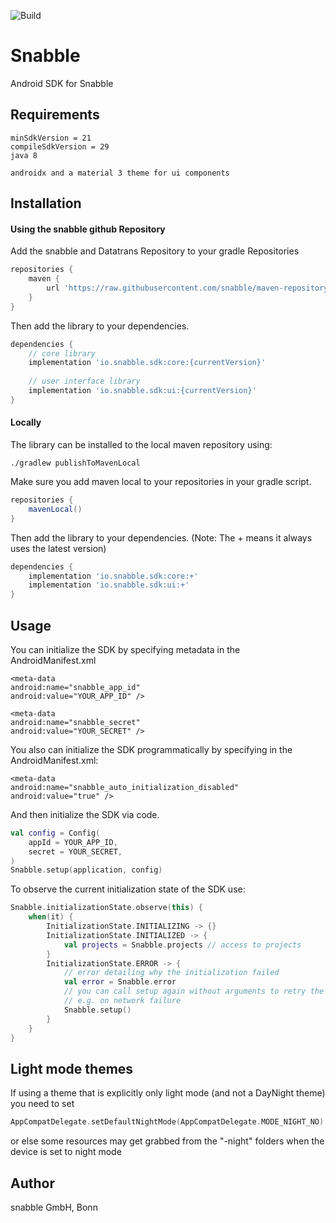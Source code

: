 ![Build](https://github.com/snabble/Android-SDK/workflows/Build/badge.svg)

# Snabble

Android SDK for Snabble

## Requirements

```
minSdkVersion = 21
compileSdkVersion = 29
java 8

androidx and a material 3 theme for ui components
```

## Installation

#### Using the snabble github Repository

Add the snabble and Datatrans Repository to your gradle Repositories

```groovy
repositories {
    maven {
        url 'https://raw.githubusercontent.com/snabble/maven-repository/releases'
    }
}
```

Then add the library to your dependencies. 

```groovy
dependencies {
    // core library
    implementation 'io.snabble.sdk:core:{currentVersion}'
    
    // user interface library
    implementation 'io.snabble.sdk:ui:{currentVersion}'
}
```

#### Locally

The library can be installed to the local maven repository using:

```shell
./gradlew publishToMavenLocal
```

Make sure you add maven local to your repositories in your gradle script.

```groovy
repositories {
    mavenLocal()
}
```

Then add the library to your dependencies. (Note: The + means it always uses the latest version)

```gradle
dependencies {
    implementation 'io.snabble.sdk:core:+'
    implementation 'io.snabble.sdk:ui:+'
}
```

## Usage

You can initialize the SDK by specifying metadata in the AndroidManifest.xml

```
<meta-data
android:name="snabble_app_id"
android:value="YOUR_APP_ID" />

<meta-data
android:name="snabble_secret"
android:value="YOUR_SECRET" />
```

You also can initialize the SDK programmatically by specifying in the AndroidManifest.xml: 

```
<meta-data
android:name="snabble_auto_initialization_disabled"
android:value="true" />
```

And then initialize the SDK via code.

```kotlin
val config = Config(
    appId = YOUR_APP_ID,
    secret = YOUR_SECRET,
)
Snabble.setup(application, config)
```

To observe the current initialization state of the SDK use: 

```kotlin
Snabble.initializationState.observe(this) {
    when(it) {
        InitializationState.INITIALIZING -> {}
        InitializationState.INITIALIZED -> {
            val projects = Snabble.projects // access to projects
        }
        InitializationState.ERROR -> {
            // error detailing why the initialization failed
            val error = Snabble.error 
            // you can call setup again without arguments to retry the initialization 
            // e.g. on network failure
            Snabble.setup() 
        }
    }
}
```

## Light mode themes

If using a theme that is explicitly only light mode (and not a DayNight theme) you need to set

```kotlin
AppCompatDelegate.setDefaultNightMode(AppCompatDelegate.MODE_NIGHT_NO)
```

or else some resources may get grabbed from the "-night" folders when the device is set to night mode

## Author

snabble GmbH, Bonn
